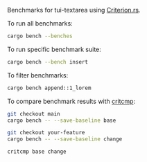 Benchmarks for tui-textarea using [Criterion.rs][criterion].

To run all benchmarks:

```sh
cargo bench --benches
```

To run specific benchmark suite:

```sh
cargo bench --bench insert
```

To filter benchmarks:

```sh
cargo bench append::1_lorem
```

To compare benchmark results with [critcmp][]:

```sh
git checkout main
cargo bench -- --save-baseline base

git checkout your-feature
cargo bench -- --save-baseline change

critcmp base change
```

[criterion]: https://github.com/bheisler/criterion.rs
[critcmp]: https://github.com/BurntSushi/critcmp
